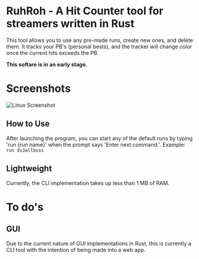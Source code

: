 # RuhRoh - A Hit Counter tool for streamers written in Rust

This tool allows you to use any pre-made runs, create new ones, and delete them. It tracks your PB's (personal bests), and the tracker will change color once the current hits exceeds the PB.

**This softare is in an early stage.**

# Screenshots


![Linux Screenshot](https://i.imgur.com/hfQqgCf.png)


## How to Use

After launching the program, you can start any of the default runs by typing 'run {run name}' when the prompt says 'Enter next command:'. Example: `run ds3allboss`

## Lightweight
Currently, the CLI implementation takes up less than 1 MB of RAM. 

# To do's
## GUI

Due to the current nature of GUI implementations in Rust, this is currently a CLI tool with the intention of being made into a web app.
